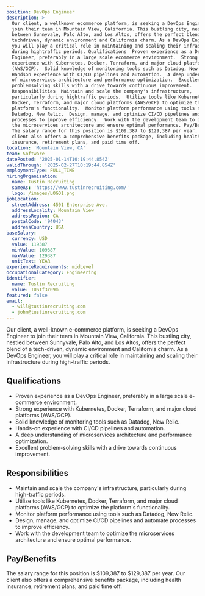 ```yaml
---
position: DevOps Engineer
description: >-
  Our client, a wellknown ecommerce platform, is seeking a DevOps Engineer to
  join their team in Mountain View, California. This bustling city, nestled
  between Sunnyvale, Palo Alto, and Los Altos, offers the perfect blend of a
  techdriven, dynamic environment and California charm. As a DevOps Engineer,
  you will play a critical role in maintaining and scaling their infrastructure
  during hightraffic periods. Qualifications  Proven experience as a DevOps
  Engineer, preferably in a large scale ecommerce environment.  Strong
  experience with Kubernetes, Docker, Terraform, and major cloud platforms
  (AWS/GCP).  Solid knowledge of monitoring tools such as Datadog, New Relic. 
  Handson experience with CI/CD pipelines and automation.  A deep understanding
  of microservices architecture and performance optimization.  Excellent
  problemsolving skills with a drive towards continuous improvement.
  Responsibilities  Maintain and scale the company's infrastructure,
  particularly during hightraffic periods.  Utilize tools like Kubernetes,
  Docker, Terraform, and major cloud platforms (AWS/GCP) to optimize the
  platform's functionality.  Monitor platform performance using tools such as
  Datadog, New Relic.  Design, manage, and optimize CI/CD pipelines and automate
  processes to improve efficiency.  Work with the development team to optimize
  the microservices architecture and ensure optimal performance. Pay/Benefits
  The salary range for this position is $109,387 to $129,387 per year. Our
  client also offers a comprehensive benefits package, including health
  insurance, retirement plans, and paid time off.
location: 'Mountain View, CA'
team: Software
datePosted: '2025-01-14T10:19:44.854Z'
validThrough: '2025-02-27T10:19:44.854Z'
employmentType: FULL_TIME
hiringOrganization:
  name: Tustin Recruiting
  sameAs: 'https://www.tustinrecruiting.com/'
  logo: /images/LOGO1.png
jobLocation:
  streetAddress: 4501 Enterprise Ave.
  addressLocality: Mountain View
  addressRegion: CA
  postalCode: '94043'
  addressCountry: USA
baseSalary:
  currency: USD
  value: 119387
  minValue: 109387
  maxValue: 129387
  unitText: YEAR
experienceRequirements: midLevel
occupationalCategory: Engineering
identifier:
  name: Tustin Recruiting
  value: TUSTf3r09m
featured: false
email:
  - will@tustinrecruiting.com
  - john@tustinrecruiting.com
---
```




Our client, a well-known e-commerce platform, is seeking a DevOps Engineer to join their team in Mountain View, California. This bustling city, nestled between Sunnyvale, Palo Alto, and Los Altos, offers the perfect blend of a tech-driven, dynamic environment and California charm. As a DevOps Engineer, you will play a critical role in maintaining and scaling their infrastructure during high-traffic periods.

## Qualifications
- Proven experience as a DevOps Engineer, preferably in a large scale e-commerce environment.
- Strong experience with Kubernetes, Docker, Terraform, and major cloud platforms (AWS/GCP).
- Solid knowledge of monitoring tools such as Datadog, New Relic.
- Hands-on experience with CI/CD pipelines and automation.
- A deep understanding of microservices architecture and performance optimization.
- Excellent problem-solving skills with a drive towards continuous improvement.

## Responsibilities
- Maintain and scale the company's infrastructure, particularly during high-traffic periods.
- Utilize tools like Kubernetes, Docker, Terraform, and major cloud platforms (AWS/GCP) to optimize the platform's functionality.
- Monitor platform performance using tools such as Datadog, New Relic.
- Design, manage, and optimize CI/CD pipelines and automate processes to improve efficiency.
- Work with the development team to optimize the microservices architecture and ensure optimal performance.

## Pay/Benefits
The salary range for this position is $109,387 to $129,387 per year. Our client also offers a comprehensive benefits package, including health insurance, retirement plans, and paid time off.
